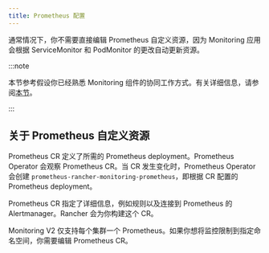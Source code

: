 ```yaml
---
title: Prometheus 配置
---
```


通常情况下，你不需要直接编辑 Prometheus 自定义资源，因为 Monitoring 应用会根据 ServiceMonitor 和 PodMonitor 的更改自动更新资源。

:::note

本节参考假设你已经熟悉 Monitoring 组件的协同工作方式。有关详细信息，请参阅[本节](../../how-monitoring-works.md)。

:::

## 关于 Prometheus 自定义资源

Prometheus CR 定义了所需的 Prometheus deployment。Prometheus Operator 会观察 Prometheus CR。当 CR 发生变化时，Prometheus Operator 会创建 `prometheus-rancher-monitoring-prometheus`，即根据 CR 配置的 Prometheus deployment。

Prometheus CR 指定了详细信息，例如规则以及连接到 Prometheus 的 Alertmanager。Rancher 会为你构建这个 CR。

Monitoring V2 仅支持每个集群一个 Prometheus。如果你想将监控限制到指定命名空间，你需要编辑 Prometheus CR。
